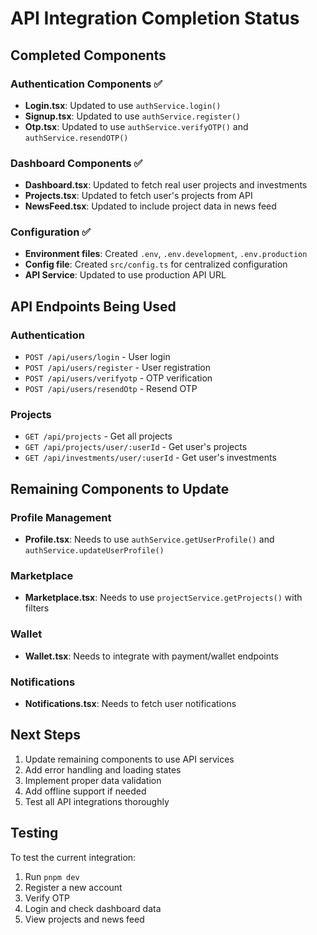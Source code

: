 # API Integration Completion Status

## Completed Components

### Authentication Components ✅
- **Login.tsx**: Updated to use `authService.login()`
- **Signup.tsx**: Updated to use `authService.register()`
- **Otp.tsx**: Updated to use `authService.verifyOTP()` and `authService.resendOTP()`

### Dashboard Components ✅
- **Dashboard.tsx**: Updated to fetch real user projects and investments
- **Projects.tsx**: Updated to fetch user's projects from API
- **NewsFeed.tsx**: Updated to include project data in news feed

### Configuration ✅
- **Environment files**: Created `.env`, `.env.development`, `.env.production`
- **Config file**: Created `src/config.ts` for centralized configuration
- **API Service**: Updated to use production API URL

## API Endpoints Being Used

### Authentication
- `POST /api/users/login` - User login
- `POST /api/users/register` - User registration  
- `POST /api/users/verifyotp` - OTP verification
- `POST /api/users/resendOtp` - Resend OTP

### Projects
- `GET /api/projects` - Get all projects
- `GET /api/projects/user/:userId` - Get user's projects
- `GET /api/investments/user/:userId` - Get user's investments

## Remaining Components to Update

### Profile Management
- **Profile.tsx**: Needs to use `authService.getUserProfile()` and `authService.updateUserProfile()`

### Marketplace
- **Marketplace.tsx**: Needs to use `projectService.getProjects()` with filters

### Wallet
- **Wallet.tsx**: Needs to integrate with payment/wallet endpoints

### Notifications
- **Notifications.tsx**: Needs to fetch user notifications

## Next Steps

1. Update remaining components to use API services
2. Add error handling and loading states
3. Implement proper data validation
4. Add offline support if needed
5. Test all API integrations thoroughly

## Testing

To test the current integration:
1. Run `pnpm dev`
2. Register a new account
3. Verify OTP
4. Login and check dashboard data
5. View projects and news feed